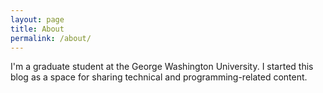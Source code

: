 ```yaml
---
layout: page
title: About
permalink: /about/
---
```


I'm a graduate student at the George Washington University. I started this blog as a space for sharing technical and programming-related content.